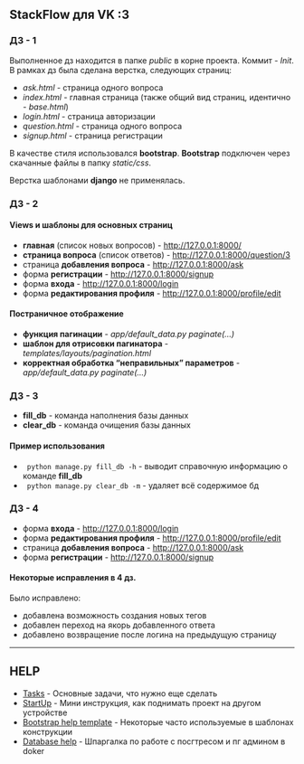  ## StackFlow для VK :3
 
###  ДЗ - 1
Выполненное дз находится в папке _public_ в корне проекта. Коммит - _Init_.
В рамках дз была сделана верстка, следующих страниц:
- _ask.html_ - страница одного вопроса 
- _index.html_ - главная страница (также общий вид страниц, идентично - _base.html_)
- _login.html_ - страница авторизации
- _question.html_ - страница одного вопроса
- _signup.html_ - страница регистрации

В качестве стиля использовался **bootstrap**. **Bootstrap** подключен через скачанные файлы в папку _static/css_.

Верстка шаблонами **django** не применялась.

### ДЗ - 2
####  Views и шаблоны для основных страниц

- **главная** (список новых вопросов) - http://127.0.0.1:8000/
- **страница вопроса** (список ответов) - http://127.0.0.1:8000/question/3
- страница **добавления вопроса** - http://127.0.0.1:8000/ask
- форма **регистрации** - http://127.0.0.1:8000/signup
- форма **входа** - http://127.0.0.1:8000/login
- форма **редактирования профиля** - http://127.0.0.1:8000/profile/edit

#### Постраничное отображение 

- **функция пагинации** - _app/default_data.py_ _paginate(...)_
- **шаблон для отрисовки пагинатора** - _templates/layouts/pagination.html_
- **корректная обработка “неправильных” параметров** - _app/default_data.py_ _paginate(...)_

### ДЗ - 3

- **fill_db** - команда наполнения базы данных
- **clear_db** - команда очищения базы данных

#### Пример использования

- ``` python manage.py fill_db -h``` - выводит справочную информацию о команде **fill_db**
- ``` python manage.py clear_db -m``` - удаляет всё содержимое бд

### ДЗ - 4
- форма **входа** - http://127.0.0.1:8000/login
- форма **редактирования профиля** - http://127.0.0.1:8000/profile/edit
- страница **добавления вопроса** - http://127.0.0.1:8000/ask
- форма **регистрации** - http://127.0.0.1:8000/signup

#### Некоторые исправления в 4 дз.
Было исправлено:
- добавлена возможность создания новых тегов
- добавлен переход на якорь добавленного ответа
- добавлено возвращение после логина на предыдущую страницу

___

## HELP
- [Tasks](app/tasks.md) - Основные задачи, что нужно еще сделать
- [StartUp](start_up.md) - Мини инструкция, как поднимать проект на другом устройстве
- [Bootstrap help template](templates/help.md) - Некоторые часто используемые в шаблонах конструкции
- [Database help](app/models/about_database.md) - Шпаргалка по работе с посгтресом и пг админом в doker
